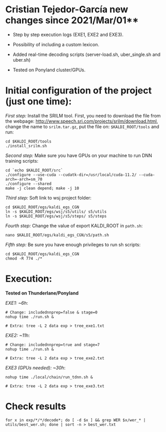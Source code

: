 # Cristian Tejedor-García new changes  since 2021/Mar/01**

- Step by step execution logs (EXE1, EXE2 and EXE3).

- Possibility of including  a custom lexicon.

- Added real-time decoding scripts (server-load.sh, uber_single.sh and uber.sh)

- Tested on Ponyland cluster/GPUs.




# Initial configuration of the project (just one time):


*First step:*
Install the SRILM tool. First, you need to download the file from the webpage: http://www.speech.sri.com/projects/srilm/download.html, change the name to `srilm.tar.gz`, put the file on: `$KALDI_ROOT/tools` and run:
```
cd $KALDI_ROOT/tools
./install_srilm.sh
```


*Second step:*
Make sure you have GPUs on your machine to run DNN training scripts:
```
cd `echo $KALDI_ROOT/src`
./configure --use-cuda --cudatk-dir=/usr/local/cuda-11.2/ --cuda-arch=-arch=sm_70
./configure --shared
make -j clean depend; make -j 10
```


*Third step:*
Soft link to wsj project folder:
```
cd $KALDI_ROOT/egs/kaldi_egs_CGN
ln -s $KALDI_ROOT/egs/wsj/s5/utils/ s5/utils
ln -s $KALDI_ROOT/egs/wsj/s5/steps/ s5/steps
```

*Fourth step:*
Change the value of export KALDI_ROOT in `path.sh`:
```
nano $KALDI_ROOT/egs/kaldi_egs_CGN/s5/path.sh
```


*Fifth step:*
Be sure you have enough privileges to run sh scripts:
```
cd $KALDI_ROOT/egs/kaldi_egs_CGN
chmod -R 774 ./*
```


# Execution:

**Tested on Thunderlane/Ponyland**

*EXE1: ~6h*:
```
# Change: includednnprep=false & stage=0 
nohup time ./run.sh &

# Extra: tree -L 2 data exp > tree_exe1.txt
```

*EXE2: ~11h*:
```
# Change: includednnprep=true and stage=7
nohup time ./run.sh &

# Extra: tree -L 2 data exp > tree_exe2.txt
```

*EXE3 (GPUs needed): ~30h*:
```
nohup time ./local/chain/run_tdnn.sh &

# Extra: tree -L 2 data exp > tree_exe3.txt
```


# Check results
```
for x in exp/*/*/decode*; do [ -d $x ] && grep WER $x/wer_* | utils/best_wer.sh; done | sort -n > best_wer.txt
```